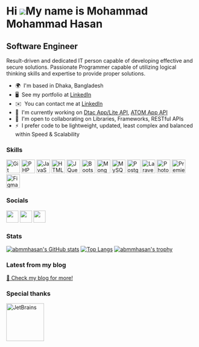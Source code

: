 Hi ![](https://user-images.githubusercontent.com/18350557/176309783-0785949b-9127-417c-8b55-ab5a4333674e.gif)My name is Mohammad Mohammad Hasan
===============================================================================================================================================

Software Engineer
-----------------

Result-driven and dedicated IT person capable of developing effective and secure solutions. Passionate Programmer capable of utilizing logical thinking skills and expertise to provide proper solutions.

* 🌍  I'm based in Dhaka, Bangladesh
* 🖥️  See my portfolio at [LinkedIn](http://www.linkedin.com/in/abmmhasan/)
* ✉️  You can contact me at [LinkedIn](http://www.linkedin.com/in/abmmhasan/)
* 🚀  I'm currently working on [Dtac App/Lite API](https://www.dtac.co.th), [ATOM App API](https://www.atom.com.mm)
* 🤝  I'm open to collaborating on Libraries, Frameworks, RESTful APIs
* ⚡  I prefer code to be lightweight, updated, least complex and balanced within Speed & Scalability

### Skills
<p align="left">
<a href="https://git-scm.com/" target="_blank" rel="noreferrer"><img src="https://raw.githubusercontent.com/danielcranney/readme-generator/main/public/icons/skills/git-colored.svg" width="36" height="36" alt="Git" /></a>
<a href="https://www.php.net/" target="_blank" rel="noreferrer"><img src="https://raw.githubusercontent.com/danielcranney/readme-generator/main/public/icons/skills/php-colored.svg" width="36" height="36" alt="PHP" /></a>
<a href="https://developer.mozilla.org/en-US/docs/Web/JavaScript" target="_blank" rel="noreferrer"><img src="https://raw.githubusercontent.com/danielcranney/readme-generator/main/public/icons/skills/javascript-colored.svg" width="36" height="36" alt="JavaScript" /></a>
<a href="https://developer.mozilla.org/en-US/docs/Glossary/HTML5" target="_blank" rel="noreferrer"><img src="https://raw.githubusercontent.com/danielcranney/readme-generator/main/public/icons/skills/html5-colored.svg" width="36" height="36" alt="HTML5" /></a>
<a href="https://jquery.com/" target="_blank" rel="noreferrer"><img src="https://raw.githubusercontent.com/danielcranney/readme-generator/main/public/icons/skills/jquery-colored.svg" width="36" height="36" alt="JQuery" /></a>
<a href="https://getbootstrap.com/" target="_blank" rel="noreferrer"><img src="https://raw.githubusercontent.com/danielcranney/readme-generator/main/public/icons/skills/bootstrap-colored.svg" width="36" height="36" alt="Bootstrap" /></a>
<a href="https://www.mongodb.com/" target="_blank" rel="noreferrer"><img src="https://raw.githubusercontent.com/danielcranney/readme-generator/main/public/icons/skills/mongodb-colored.svg" width="36" height="36" alt="MongoDB" /></a>
<a href="https://www.mysql.com/" target="_blank" rel="noreferrer"><img src="https://raw.githubusercontent.com/danielcranney/readme-generator/main/public/icons/skills/mysql-colored.svg" width="36" height="36" alt="MySQL" /></a>
<a href="https://www.postgresql.org/" target="_blank" rel="noreferrer"><img src="https://raw.githubusercontent.com/danielcranney/readme-generator/main/public/icons/skills/postgresql-colored.svg" width="36" height="36" alt="PostgreSQL" /></a>
<a href="https://laravel.com/" target="_blank" rel="noreferrer"><img src="https://raw.githubusercontent.com/danielcranney/readme-generator/main/public/icons/skills/laravel-colored.svg" width="36" height="36" alt="Laravel" /></a>
<a href="https://www.adobe.com/uk/products/photoshop.html" target="_blank" rel="noreferrer"><img src="https://raw.githubusercontent.com/danielcranney/readme-generator/main/public/icons/skills/photoshop-colored.svg" width="36" height="36" alt="Photoshop" /></a>
<a href="https://www.adobe.com/uk/products/premiere.html" target="_blank" rel="noreferrer"><img src="https://raw.githubusercontent.com/danielcranney/readme-generator/main/public/icons/skills/premierepro-colored.svg" width="36" height="36" alt="Premiere Pro" /></a>
<a href="https://www.figma.com/" target="_blank" rel="noreferrer"><img src="https://raw.githubusercontent.com/danielcranney/readme-generator/main/public/icons/skills/figma-colored.svg" width="36" height="36" alt="Figma" /></a>
</p>

### Socials
<p align="left">
  <a href="https://www.github.com/abmmhasan" target="_blank" rel="noreferrer"><img src="https://raw.githubusercontent.com/danielcranney/readme-generator/main/public/icons/socials/github.svg" width="32" height="32" /></a> 
  <a href="https://www.linkedin.com/in/abmmhasan" target="_blank" rel="noreferrer"><img src="https://raw.githubusercontent.com/danielcranney/readme-generator/main/public/icons/socials/linkedin.svg" width="32" height="32" /></a> 
  <a href="https://medium.com/@abmmhasan" target="_blank" rel="noreferrer"><img src="https://raw.githubusercontent.com/danielcranney/readme-generator/main/public/icons/socials/medium.svg" width="32" height="32" /></a>
</p> 

### Stats
[![abmmhasan's GitHub stats](https://github-readme-stats-git-master-abmmhasan.vercel.app/api?username=abmmhasan&count_private=true&show_icons=true&theme=blueberry&bg_color=00000000&include_all_commits=true&hide_title=true&hide_border=true&hide_rank=true)](https://github.com/abmmhasan)
[![Top Langs](https://github-readme-stats-git-master-abmmhasan.vercel.app/api/top-langs/?username=abmmhasan&show_icons=true&theme=blueberry&bg_color=00000000&layout=compact&hide_border=true)](https://github.com/abmmhasan)
[![abmmhasan's trophy](https://github-profile-trophy.vercel.app/?username=abmmhasan&theme=nord&column=7&margin-w=10&margin-h=15&no-frame=true&no-bg=true&rank=SSS,SS,S,AAA,AA,A,B,C,SECRET)](https://github.com/abmmhasan)

### Latest from my blog
<!-- BLOG-POST-LIST:START -->
<!-- BLOG-POST-LIST:END -->

[:book: Check my blog for more!](https://medium.com/@abmmhasan)

### Special thanks
<a href="https://www.jetbrains.com" target="_blank" rel="noreferrer"><img src="https://resources.jetbrains.com/storage/products/company/brand/logos/jb_beam.svg" width="100" height="100" alt="JetBrains" /></a>

<!--
**abmmhasan/abmmhasan** is a ✨ _special_ ✨ repository because its `README.md` (this file) appears on your GitHub profile.
[![abmmhasan's blog](https://github-read-medium.vercel.app/latest?username=abmmhasan&limit=6&theme=nord)](https://medium.com/@abmmhasan)
Here are some ideas to get you started:

- 🔭 I’m currently working on ...
- 🌱 I’m currently learning ...
- 👯 I’m looking to collaborate on ...
- 🤔 I’m looking for help with ...
- 💬 Ask me about ...
- 📫 How to reach me: ...
- 😄 Pronouns: ...
- ⚡ Fun fact: ...
-->
